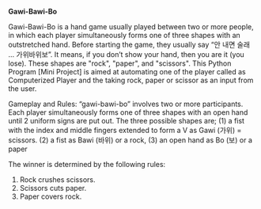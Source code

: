 **Gawi-Bawi-Bo**

Gawi-Bawi-Bo is a hand game usually played between two or more people, in which each player simultaneously forms one of three shapes with an outstretched hand. Before starting the game, they usually say “안 내면 술래 … 가위바위보”. It means, if you don’t show your hand, then you are it (you lose). These shapes are "rock", "paper", and "scissors". This Python Program [Mini Project] is aimed at automating one of the player called as Computerized Player and the taking rock, paper or scissor as an input from the user.


Gameplay and Rules:
“gawi-bawi-bo” involves two or more participants. Each player simultaneously forms one of three shapes with an open hand until 2 uniform signs are put out. The three possible shapes are;
(1) a fist with the index and middle fingers extended to form a V as Gawi (가위) = scissors.
(2) a fist as Bawi (바위) or a rock,
(3) an open hand as Bo (보) or a paper

The winner is determined by the following rules:
1. Rock crushes scissors.
2. Scissors cuts paper.
3. Paper covers rock.
